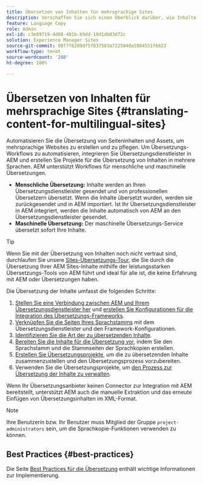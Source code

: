 ```yaml
---
title: Übersetzen von Inhalten für mehrsprachige Sites
description: Verschaffen Sie sich einen Überblick darüber, wie Inhalte für mehrsprachige Sites übersetzt werden.
feature: Language Copy
role: Admin
exl-id: c3e89719-4d08-401b-b9dd-19d1db03d72c
solution: Experience Manager Sites
source-git-commit: 90f7f6209df5f837583a7225940a5984551f6622
workflow-type: tm+mt
source-wordcount: '288'
ht-degree: 100%

---
```


# Übersetzen von Inhalten für mehrsprachige Sites {#translating-content-for-multilingual-sites}

Automatisieren Sie die Übersetzung von Seiteninhalten und Assets, um mehrsprachige Websites zu erstellen und zu pflegen. Um Übersetzungs-Workflows zu automatisieren, integrieren Sie Übersetzungsdienstleister in AEM und erstellen Sie Projekte für die Übersetzung von Inhalten in mehrere Sprachen. AEM unterstützt Workflows für menschliche und maschinelle Übersetzungen.

* **Menschliche Übersetzung:** Inhalte werden an Ihren Übersetzungsdienstleister gesendet und von professionellen Übersetzern übersetzt. Wenn die Inhalte übersetzt wurden, werden sie zurückgesendet und in AEM importiert. Ist Ihr Übersetzungsdienstleister in AEM integriert, werden die Inhalte automatisch von AEM an den Übersetzungsdienstleister gesendet.
* **Maschinelle Übersetzung:** Der maschinelle Übersetzungs-Service übersetzt sofort Ihre Inhalte.

>[!TIP]
>
>Wenn Sie mit der Übersetzung von Inhalten noch nicht vertraut sind, durchlaufen Sie unsere [Sites-Übersetzungs-Tour](/help/journey-sites/translation/overview.md), die Sie durch die Übersetzung Ihrer AEM Sites-Inhalte mithilfe der leistungsstarken Übersetzungs-Tools von AEM führt und ideal für alle ist, die keine Erfahrung mit AEM oder Übersetzungen haben.

Die Übersetzung der Inhalte umfasst die folgenden Schritte:

1. [Stellen Sie eine Verbindung zwischen AEM und Ihrem Übersetzungsdienstleister her](integration-framework.md#connecting-to-a-translation-service-provider) und [erstellen Sie Konfigurationen für die Integration des Übersetzungs-Frameworks](integration-framework.md).
1. [Verknüpfen Sie die Seiten Ihres Sprachstamms](integration-framework.md#configuring-pages-for-translation) mit dem Übersetzungsdienstleister und den Framework-Konfigurationen.
1. [Identifizieren Sie die Art der zu übersetzenden Inhalte](rules.md).
1. [Bereiten Sie die Inhalte für die Übersetzung vor](preparation.md), indem Sie den Sprachstamm und die Stammseiten der Sprachkopien erstellen.
1. [Erstellen Sie Übersetzungsprojekte](managing-projects.md), um die zu übersetzenden Inhalte zusammenzustellen und den Übersetzungsprozess vorzubereiten.
1. Verwenden Sie die Übersetzungsprojekte, um [den Prozess zur Übersetzung der Inhalte zu verwalten](managing-projects.md).

Wenn Ihr Übersetzungsanbieter keinen Connector zur Integration mit AEM bereitstellt, unterstützt AEM auch die manuelle Extraktion und das erneute Einfügen von Übersetzungsinhalten im XML-Format.

>[!NOTE]
>
>Ihre Benutzerin bzw. Ihr Benutzer muss Mitglied der Gruppe `project-administrators` sein, um die Sprachkopie-Funktionen verwenden zu können.

## Best Practices {#best-practices}

Die Seite [Best Practices für die Übersetzung](best-practices.md) enthält wichtige Informationen zur Implementierung.
